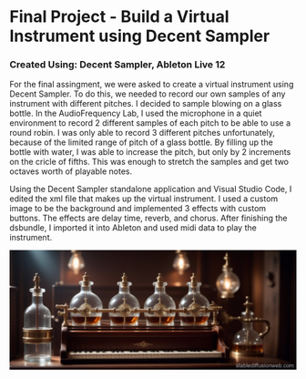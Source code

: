 # Final Project - Build a Virtual Instrument using Decent Sampler

### Created Using: Decent Sampler, Ableton Live 12

For the final assingment, we were asked to create a virtual instrument using Decent Sampler. To do this, we needed to record our own samples of any instrument with different pitches. I decided to sample blowing on a glass bottle. In the AudioFrequency Lab, I used the microphone in a quiet environment to record 2 different samples of each pitch to be able to use a round robin. I was only able to record 3 different pitches unfortunately, because of the limited range of pitch of a glass bottle. By filling up the bottle with water, I was able to increase the pitch, but only by 2 increments on the cricle of fifths. This was enough to stretch the samples and get two octaves worth of playable notes.

Using the Decent Sampler standalone application and Visual Studio Code, I edited the xml file that makes up the virtual instrument. I used a custom image to be the background and implemented 3 effects with custom buttons. The effects are delay time, reverb, and chorus. After finishing the dsbundle, I imported it into Ableton and used midi data to play the instrument.

![image](background.jpg "Title")
